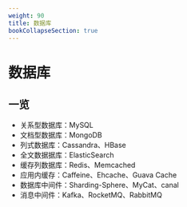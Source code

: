 ```yaml
---
weight: 90
title: 数据库
bookCollapseSection: true
---
```


# 数据库

## 一览

+ 关系型数据库：MySQL
+ 文档型数据库：MongoDB
+ 列式数据库：Cassandra、HBase
+ 全文数据据库：ElasticSearch
+ 缓存列数据库：Redis、Memcached
+ 应用内缓存：Caffeine、Ehcache、Guava Cache
+ 数据库中间件：Sharding-Sphere、MyCat、canal
+ 消息中间件：Kafka、RocketMQ、RabbitMQ